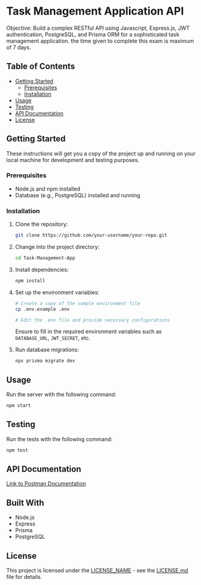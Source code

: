 # Task Management Application API

Objective: Build a complex RESTful API using Javascript, Express.js, JWT authentication, PostgreSQL, and Prisma ORM for a sophisticated task management application. the time given to complete this exam is maximum of 7 days.

## Table of Contents

- [Getting Started](#getting-started)
  - [Prerequisites](#prerequisites)
  - [Installation](#installation)
- [Usage](#usage)
- [Testing](#testing)
- [API Documentation](#api-documentation)
- [License](#license)

## Getting Started

These instructions will get you a copy of the project up and running on your local machine for development and testing purposes.

### Prerequisites

- Node.js and npm installed
- Database (e.g., PostgreSQL) installed and running

### Installation

1. Clone the repository:

   ```bash
   git clone https://github.com/your-username/your-repo.git
   ```

2. Change into the project directory:

   ```bash
   cd Task-Management-App
   ```

3. Install dependencies:

   ```bash
   npm install
   ```

4. Set up the environment variables:

   ```bash
   # Create a copy of the sample environment file
   cp .env.example .env

   # Edit the .env file and provide necessary configurations
   ```

   Ensure to fill in the required environment variables such as `DATABASE_URL`, `JWT_SECRET`, etc.

5. Run database migrations:

   ```bash
   npx prisma migrate dev
   ```

## Usage

Run the server with the following command:

```bash
npm start
```

## Testing

Run the tests with the following command:

```bash
npm test
```

## API Documentation

[Link to Postman Documentation](https://documenter.getpostman.com/view/22088588/2s9YsFFEQQ)

## Built With

- Node.js
- Express
- Prisma
- PostgreSQL

## License

This project is licensed under the [LICENSE_NAME](LICENSE.md) - see the [LICENSE.md](LICENSE.md) file for details.
